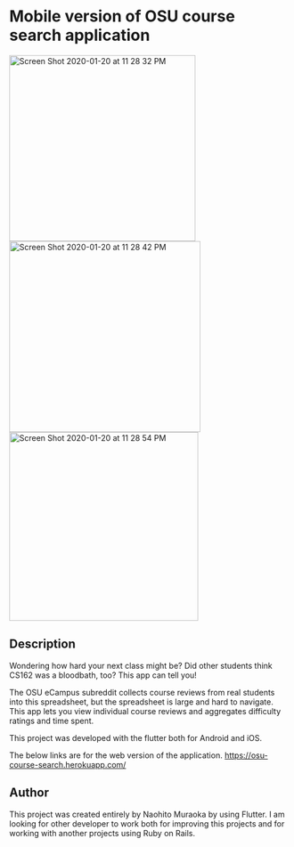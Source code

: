 # Mobile version of OSU course search application
<img width="334" alt="Screen Shot 2020-01-20 at 11 28 32 PM" src="https://user-images.githubusercontent.com/42655212/72784241-40d91080-3bdd-11ea-8d85-8eade1a9792a.png">

<img width="343" alt="Screen Shot 2020-01-20 at 11 28 42 PM" src="https://user-images.githubusercontent.com/42655212/72784244-42a2d400-3bdd-11ea-9109-d0dbc9434539.png">

<img width="339" alt="Screen Shot 2020-01-20 at 11 28 54 PM" src="https://user-images.githubusercontent.com/42655212/72784247-433b6a80-3bdd-11ea-964e-4fbfd719e52b.png">

## Description
Wondering how hard your next class might be? Did other students think CS162 was a bloodbath, too? This app can tell you!

The OSU eCampus subreddit collects course reviews from real students into this spreadsheet, but the spreadsheet is large and hard to navigate. This app lets you view individual course reviews and aggregates difficulty ratings and time spent.

This project was developed with the flutter both for Android and iOS.

The below links are for the web version of the application.
https://osu-course-search.herokuapp.com/

## Author

This project was created entirely by Naohito Muraoka by using Flutter. I am looking for other developer to work both for improving this projects and for working with another projects using Ruby on Rails. 
